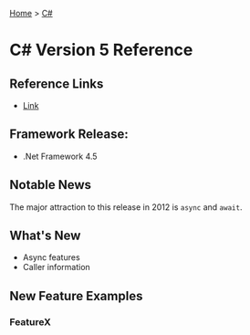 [Home](../) > [C#](../csharp/)

# C# Version 5 Reference

## Reference Links

- [Link]()

## Framework Release:

- .Net Framework 4.5

## Notable News

The major attraction to this release in 2012 is `async` and `await`.

## What's New

- Async features
- Caller information

## New Feature Examples

### FeatureX
